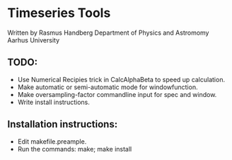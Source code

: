 # Timeseries Tools

Written by
   Rasmus Handberg
   Department of Physics and Astromomy
   Aarhus University

## TODO:
 * Use Numerical Recipies trick in CalcAlphaBeta to speed up calculation.
 * Make automatic or semi-automatic mode for windowfunction.
 * Make oversampling-factor commandline input for spec and window.
 * Write install instructions.

## Installation instructions:
 * Edit makefile.preample.
 * Run the commands:
     make; make install
